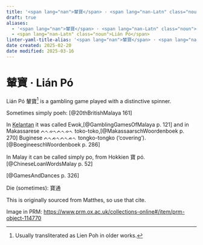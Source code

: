 ```yaml
---
title: '<span lang="nan">輦寶</span> · <span lang="nan-Latn" class="noun">Lián Pó</span>'
draft: true
aliases:
  - '<span lang="nan">輦寶</span> · <span lang="nan-Latn" class="noun">Lián Pó</span>'
  - <span lang="nan-Latn" class="noun">Lián Pó</span>
linter-yaml-title-alias: '<span lang="nan">輦寶</span> · <span lang="nan-Latn" class="noun">Lián Pó</span>'
date created: 2025-02-20
date modified: 2025-03-16
---
```

# <span lang="nan">輦寶</span> · <span lang="nan-Latn" class="noun">Lián Pó</span>

<span lang="nan-Latn" class="noun aka">Lián Pó</span> <span lang="nan" class="aka">輦寶</span>[^fn0] is a gambling game played with a distinctive spinner.

[^fn0]: Usually transliterated as <span lang="nan-Latn" class="noun aka">Lien Poh</span> in older works.

Sometimes simply poeh: [@20thBritishMalaya 161]

In [Kelantan](https://en.wikipedia.org/wiki/Kelantan) it was called <span lang="mfa" class="noun aka">Ewok</span>,[@GamblingGamesOfMalaya p. 121] and in Makassarese <span lang="mak" class="aka">ᨈᨚᨀᨚᨈᨚᨀᨚ</span> <span lang="mak-Latn" class="aka">toko-toko</span>,[@MakassaarschWoordenboek p. 270] Buginese <span lang="bug" class="aka">ᨈᨚᨃᨚᨈᨚᨃᨚ</span> <span lang="bug-Latn" class="aka">tongko-tongko</span> (‘covering’).[@BoegineeschWoordenboek p. 286]

In Malay it can be called simply <span lang="ms">po</span>, from Hokkien <span lang="nan">寶</span> <span lang="nan-Latn">pó</span>.[@ChineseLoanWordsMalay p. 52]


[@GamesAndDances p. 326]

Die (sometimes):
寶通

This is originally sourced from Matthes, so use that cite.

Image in PRM: https://www.prm.ox.ac.uk/collections-online#/item/prm-object-114770

